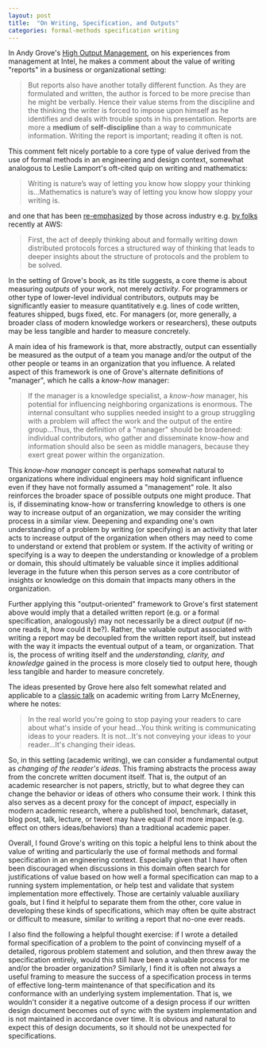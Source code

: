 ```yaml
---
layout: post
title:  "On Writing, Specification, and Outputs"
categories: formal-methods specification writing
---
```


In Andy Grove's [High Output Management](https://www.goodreads.com/book/show/324750.High_Output_Management), on his experiences from management at Intel, he makes a comment about the value of writing "reports" in a business or organizational setting:

<!-- pg. 48 -->

> But reports also have another totally different function. As they are formulated and written, the author is forced to be more precise than he might be verbally. Hence their value stems from the discipline and the thinking the writer is forced to impose upon himself as he identifies and deals with trouble spots in his presentation. Reports are more a **medium** of **self-discipline** than a way to communicate information. Writing the report is important; reading it often is not.

This comment felt nicely portable to a core type of value derived from the use of formal methods in an engineering and design context, somewhat analogous to Leslie Lamport's oft-cited quip on writing and mathematics:

> Writing is nature’s way of letting you know how sloppy your thinking is...Mathematics is nature’s way of letting you know how sloppy your writing is.

and one that has been [re-emphasized](https://www.youtube.com/watch?v=pnfrWPFWbAA) by those across industry e.g. [by folks](https://cacm.acm.org/practice/systems-correctness-practices-at-amazon-web-services/) recently at AWS:    

> First, the act of deeply thinking about and formally writing down distributed protocols forces a structured way of thinking that leads to deeper insights about the structure of protocols and the problem to be solved.

In the setting of Grove's book, as its title suggests, a core theme is about measuring *outputs* of your work, not merely *activity*. For programmers or other type of lower-level individual contributors, outputs may be significantly easier to measure quantitatively e.g. lines of code written, features shipped, bugs fixed, etc. For managers (or, more generally, a broader class of modern knowledge workers or researchers), these outputs may be less tangible and harder to measure concretely. 

A main idea of his framework is that, more abstractly, output can essentially be measured as the output of a team you manage and/or the output of the other people or teams in an organization that you influence. A related aspect of this framework is one of Grove's alternate definitions of "manager", which he calls a *know-how* manager:

<!-- page 40 -->
> If the manager is a knowledge specialist, a *know-how* manager, his potential for influencing neighboring organizations is enormous. The internal consultant who supplies needed insight to a group struggling with a problem will affect the work and the output of the entire group...Thus, the definition of a "manager" should be broadened: individual contributors, who gather and disseminate know-how and information should also be seen as middle managers, because they exert great power within the organization.

This *know-how manager* concept is perhaps somewhat natural to organizations where individual engineers may hold significant influence even if they have not formally assumed a "management" role. It also reinforces the broader space of possible outputs one might produce. That is, if disseminating know-how or transferring knowledge to others is one way to increase output of an organization, we may consider the writing process in a similar view. Deepening and expanding one's own understanding of a problem by writing (or specifying) is an activity that later acts to increase output of the organization when others may need to come to understand or extend that problem or system. If the activity of writing or specifying is a way to deepen the understanding or knowledge of a problem or domain, this should ultimately be valuable since it implies additional leverage in the future when this person serves as a core contributor of insights or knowledge on this domain that impacts many others in the organization.

Further applying this "output-oriented" framework to Grove's first statement above would imply that a detailed written report (e.g. or a formal specification, analogously) may not necessarily be a direct *output* (if no-one reads it, how could it be?). Rather, the valuable output associated with writing a report may be decoupled from the written report itself, but instead with the way it impacts the eventual output of a team, or organization. That is, the process of writing itself and the *understanding, clarity, and knowledge* gained in the process is more closely tied to output here, though less tangible and harder to measure concretely. 

The ideas presented by Grove here also felt somewhat related and applicable to a [classic talk](https://youtu.be/vtIzMaLkCaM?feature=shared&t=1288) on academic writing from Larry McEnerney, where he notes:

> In the real world you're going to stop paying your readers to care about what's inside of your head...You think writing is communicating ideas to your readers. It is not...It's not conveying your ideas to your reader...It's changing their ideas.

So, in this setting (academic writing), we can consider a fundamental output as *changing of the reader's ideas*. This framing abstracts the process away from the concrete written document itself. That is, the output of an academic researcher is not papers, strictly, but to what degree they can change the behavior or ideas of others who consume their work. I think this also serves as a decent proxy for the concept of *impact*, especially in modern academic research, where a published tool, benchmark, dataset, blog post, talk, lecture, or tweet may have equal if not more impact (e.g. effect on others ideas/behaviors) than a traditional academic paper.


Overall, I found Grove's writing on this topic a helpful lens to think about the value of writing and particularly the use of formal methods and formal specification in an engineering context. Especially given that I have often been discouraged when discussions in this domain often search for justifications of value based on how well a formal specification can map to a running system implementation, or help test and validate that system implementation more effectively. Those are certainly valuable auxiliary goals, but I find it helpful to separate them from the other, core value in developing these kinds of specifications, which may often be quite abstract or difficult to measure, similar to writing a report that no-one ever reads. 

I also find the following a helpful thought exercise: if I wrote a detailed formal specification of a problem to the point of convincing myself of a detailed, rigorous problem statement and solution, and then threw away the specification entirely, would this still have been a valuable process for me and/or the broader organization? Similarly, I find it is often not always a useful framing to measure the success of a specification process in terms of effective long-term maintenance of that specification and its conformance with an underlying system implementation. That is, we wouldn't consider it a negative outcome of a design process if our written design document becomes out of sync with the system implementation and is not maintained in accordance over time. It is obvious and natural to expect this of design documents, so it should not be unexpected for specifications.